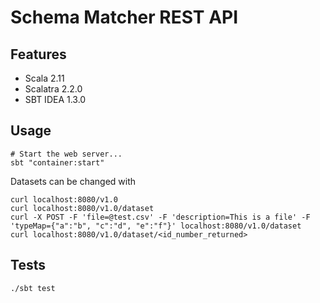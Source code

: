 # Schema Matcher REST API

## Features

* Scala 2.11
* Scalatra 2.2.0
* SBT IDEA 1.3.0

## Usage

    # Start the web server...
    sbt "container:start"

Datasets can be changed with

    curl localhost:8080/v1.0
    curl localhost:8080/v1.0/dataset
    curl -X POST -F 'file=@test.csv' -F 'description=This is a file' -F 'typeMap={"a":"b", "c":"d", "e":"f"}' localhost:8080/v1.0/dataset
    curl localhost:8080/v1.0/dataset/<id_number_returned>

## Tests

    ./sbt test
